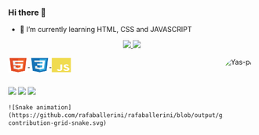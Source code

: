### Hi there 👋

- 🌱 I’m currently learning HTML, CSS and JAVASCRIPT

<div align="center">
  <a href="https://github.com/Yasmimks">
  <img height="180em" src="https://github-readme-stats.vercel.app/api?username=Yasmimks&show_icons=true&theme=omni&include_all_commits=true&count_private=true"/>
  <img height="180em" src="https://github-readme-stats.vercel.app/api/top-langs/?username=Yasmimks&layout=compact&langs_count=7&theme=omni"/>
</div>
  
<div style="display: inline_block"><br>
   <img align="center" alt="Rafa-HTML" height="30" width="40" src="https://raw.githubusercontent.com/devicons/devicon/master/icons/html5/html5-original.svg">
  <img align="center" alt="Rafa-CSS" height="30" width="40" src="https://raw.githubusercontent.com/devicons/devicon/master/icons/css3/css3-original.svg">
  <img align="center" alt="Rafa-Js" height="30" width="40" src="https://raw.githubusercontent.com/devicons/devicon/master/icons/javascript/javascript-plain.svg">
 
 
  
  <img align="right" alt="Yas-pic" height="150" style="border-radius:50px;" src="https://discord.com/channels/917121602569797655/917121602569797658/917123647641092106">
</div>
  
  ##
  
  <div> 
  <a href="https://instagram.com/yasmimszii" target="_blank"><img src="https://img.shields.io/badge/-Instagram-%23E4405F?style=for-the-badge&logo=instagram&logoColor=white" target="_blank"></a> <a href = "mailto:yksasahara.dev@gmail.com"><img src="https://img.shields.io/badge/-Gmail-%23333?style=for-the-badge&logo=gmail&logoColor=white" target="_blank"></a> <a href="https://www.linkedin.com/in/yasmim-sasahara-547860212/" target="_blank"><img src="https://img.shields.io/badge/-LinkedIn-%230077B5?style=for-the-badge&logo=linkedin&logoColor=white" target="_blank"></a> 
    
    ![Snake animation](https://github.com/rafaballerini/rafaballerini/blob/output/github-contribution-grid-snake.svg)
 
</div>
